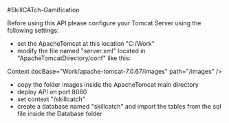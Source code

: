 #SkillCATch-Gamification

 Before using this API please configure your Tomcat Server using the following settings:
 - set the ApacheTomcat at this location "C:/Work"
 - modify the file named "server.xml" located in "ApacheTomcatDirectory/conf" like this:
 
 Context docBase="Work/apache-tomcat-7.0.67/images" path="/images" />

<Valve className="org.apache.catalina.valves.AccessLogValve" directory="logs"
	   prefix="localhost_access_log." suffix=".txt"
	   pattern="%h %l %u %t &quot;%r&quot; %s %b" />
- copy the folder images inside the ApacheTomcat main directory
- deploy API on port 8080
- set context "/skillcatch"
- create a database named "skillcatch" and import the tables from the sql file inside the Database folder

